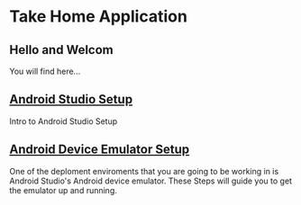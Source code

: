 # Take Home Application

## Hello and Welcom

You will find here...

## [Android Studio Setup](takeHomeAndroidStudioSetup.md)

Intro to Android Studio Setup

## [Android Device Emulator Setup](takeHomeEmulatorSetup.md)

One of the deploment enviroments that you are going to be working in is Android Studio's Android device emulator. These Steps will guide you to get the emulator up and running.
